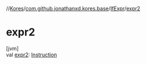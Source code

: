 //[Kores](../../../index.md)/[com.github.jonathanxd.kores.base](../index.md)/[IfExpr](index.md)/[expr2](expr2.md)

# expr2

[jvm]\
val [expr2](expr2.md): [Instruction](../../com.github.jonathanxd.kores/-instruction/index.md)
